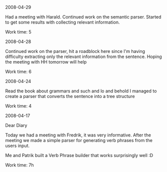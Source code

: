 2008-04-29

Had a meeting with Harald.
Continued work on the semantic parser. Started to get some results with
collecting relevant information.

Work time: 5

2008-04-28

Continued work on the parser, hit a roadblock here since I'm having
difficulty extracting only the relevant information from the sentence.
Hoping the meeting with HH tomorrow will help

Work time: 6

2008-04-24

Read the book about grammars and such and lo and behold I managed to
create a parser that converts the sentence into a tree structure

Work time: 4

2008-04-17

Dear Diary

Today we had a meeting with Fredrik, it was very informative.
After the meeting we made a simple parser for generating verb phrases from the users input.

Me and Patrik built a Verb Phrase builder that works surprisingly well :D

Work time: 7h